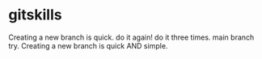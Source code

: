 # gitskills
Creating a new branch is quick.
do it again!
do it three times.
main branch try.
Creating a new branch is quick AND simple.